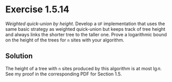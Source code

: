 # Exercise 1.5.14

*Weighted quick-union by height*. Develop a `UF` implementation that uses the
same basic strategy as weighted quick-union but keeps track of tree height and
always links the shorter tree to the taller one. Prove a logarithmic bound
on the height of the trees for `n` sites with your algorithm.

## Solution

The height of a tree with `n` sites produced by this algorithm is at most
$\lg n$. See my proof in the corresponding PDF for Section 1.5.